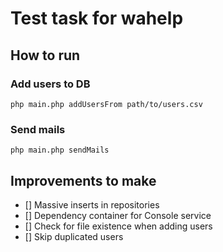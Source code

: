 # Test task for wahelp

## How to run

### Add users to DB

```fish
php main.php addUsersFrom path/to/users.csv
```

### Send mails

```fish
php main.php sendMails
```

## Improvements to make

- [] Massive inserts in repositories
- [] Dependency container for Console service
- [] Check for file existence when adding users
- [] Skip duplicated users
